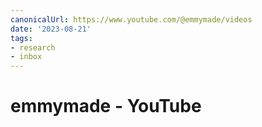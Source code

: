 ```yaml
---
canonicalUrl: https://www.youtube.com/@emmymade/videos
date: '2023-08-21'
tags:
- research
- inbox
---
```


# emmymade - YouTube